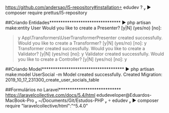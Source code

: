 https://github.com/andersao/l5-repository#installation edudev ? 
▶ composer require prettus/l5-repository

##Criando Entidades********************************
▶ php artisan make:entity User
 Would you like to create a Presenter? [y|N] (yes/no) [no]:
 > y
App\Transformers\UserTransformerPresenter created successfully.
 Would you like to create a Transformer? [y|N] (yes/no) [no]:
 > y
Transformer created successfully.
 Would you like to create a Validator? [y|N] (yes/no) [no]:
 > y
Validator created successfully.
 Would you like to create a Controller? [y|N] (yes/no) [no]:
 > y

##Criando Model*************************************
 ▶ php artisan make:model UserSocial -m
Model created successfully.
Created Migration: 2019_10_17_231300_create_user_socials_table

##Formulários no Laravel****************************
https://laravelcollective.com/docs/5.4/html
 edudeveloper@Eduardos-MacBook-Pro  ~/Documents/Git/Estudos-PHP   edudev 
▶ composer require "laravelcollective/html":"^5.4.0"
